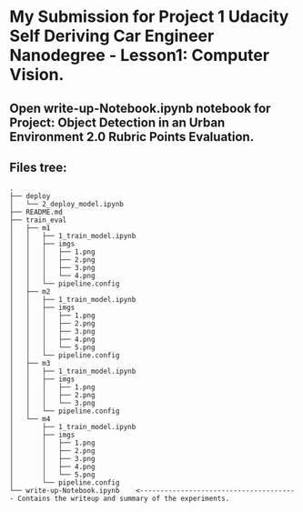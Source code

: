 # My Submission for Project 1 Udacity Self Deriving Car Engineer Nanodegree - Lesson1: Computer Vision.
## Open write-up-Notebook.ipynb notebook for Project: Object Detection in an Urban Environment 2.0 Rubric Points Evaluation.

## Files tree:
```
.
├── deploy
│   └── 2_deploy_model.ipynb
├── README.md
├── train_eval
│   ├── m1
│   │   ├── 1_train_model.ipynb
│   │   ├── imgs
│   │   │   ├── 1.png
│   │   │   ├── 2.png
│   │   │   ├── 3.png
│   │   │   └── 4.png
│   │   └── pipeline.config
│   ├── m2
│   │   ├── 1_train_model.ipynb
│   │   ├── imgs
│   │   │   ├── 1.png
│   │   │   ├── 2.png
│   │   │   ├── 3.png
│   │   │   ├── 4.png
│   │   │   └── 5.png
│   │   └── pipeline.config
│   ├── m3
│   │   ├── 1_train_model.ipynb
│   │   ├── imgs
│   │   │   ├── 1.png
│   │   │   ├── 2.png
│   │   │   └── 3.png
│   │   └── pipeline.config
│   └── m4
│       ├── 1_train_model.ipynb
│       ├── imgs
│       │   ├── 1.png
│       │   ├── 2.png
│       │   ├── 3.png
│       │   ├── 4.png
│       │   └── 5.png
│       └── pipeline.config
└── write-up-Notebook.ipynb    <--------------------------------------- Contains the writeup and summary of the experiments.
```



